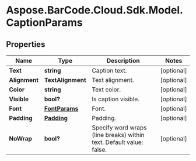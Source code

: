 # Aspose.BarCode.Cloud.Sdk.Model.CaptionParams

## Properties

Name | Type | Description | Notes
---- | ---- | ----------- | -----
**Text** | **string** | Caption text. | [optional]
**Alignment** | **TextAlignment** | Text alignment. | [optional]
**Color** | **string** | Text color. | [optional]
**Visible** | **bool?** | Is caption visible. | [optional]
**Font** | [**FontParams**](FontParams.md) | Font. | [optional]
**Padding** | [**Padding**](Padding.md) | Padding. | [optional]
**NoWrap** | **bool?** | Specify word wraps (line breaks) within text. Default value: false. | [optional]

